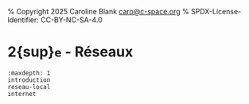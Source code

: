 % Copyright 2025 Caroline Blank <caro@c-space.org>
% SPDX-License-Identifier: CC-BY-NC-SA-4.0

# 2{sup}`e` - Réseaux

```{toctree}
:maxdepth: 1
introduction
reseau-local
internet
```
